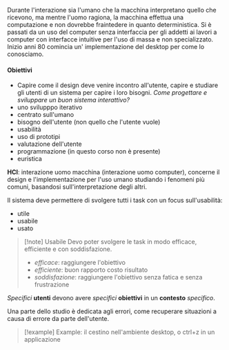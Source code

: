 Durante l'interazione sia l'umano che la macchina interpretano quello che ricevono, ma mentre l'uomo ragiona, la macchina effettua una computazione e non dovrebbe fraintedere in quanto deterministica.
Si è passati da un uso del computer senza interfaccia per gli addetti ai lavori a computer con interfacce intuitive per l'uso di massa e non specializzato.
Inizio anni 80 comincia un' implementazione del desktop per come lo conosciamo.
#### Obiettivi
- Capire come il design deve venire incontro all'utente, capire e studiare gli utenti di un sistema per capire i loro bisogni.
*Come progettare e sviluppare un buon sistema interattivo?*
- uno svilupppo iterativo
- centrato sull'umano
- bisogno dell'utente (non quello che l'utente vuole)
- usabilità
- uso di prototipi
- valutazione dell'utente
- programmazione (in questo corso non è presente)
- euristica

**HCI**: interazione uomo macchina (interazione uomo computer), concerne il design e l'implementazione per l'uso umano studiando i fenomeni più comuni, basandosi sull'interpretazione degli altri.

Il sistema deve permettere di svolgere tutti i task con un focus sull'usabilità:
- utile
- usabile
- usato

>[!note] Usabile
>Devo poter svolgere le task in modo efficace, efficiente e con soddisfazione.
>- *efficace*: raggiungere l'obiettivo
>- *efficiente*: buon rapporto costo risultato
>- *soddisfazione*: raggiungere l'obiettivo senza fatica e senza frustrazione

*Specifici* **utenti** devono avere *specifici* **obiettivi** in un **contesto** *specifico*.

Una parte dello studio è dedicata agli errori, come recuperare situazioni a causa di errore da parte dell'utente. 

>[!example] Example: il cestino nell'ambiente desktop, o ctrl+z in un applicazione







